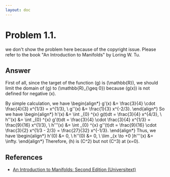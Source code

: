 ```yaml
---
layout: doc
---
```


# Problem 1.1.

we don't show the problem here because of the copyright issue. Please refer to the book "An Introduction to Manifolds" by Loring W. Tu.

## Answer

First of all, since the target of the function \(g\) is \(\mathbb{R}\), we should limit the domain of \(g\) to \(\mathbb{R}_{\geq 0}\) because \(g(x)\) is not defined for negative \(x\).

By simple calculation, we have
\begin{align*}
  g'(x) &= \frac{3}{4} \cdot \frac{4}{3} x^{1/3} = x^{1/3}, \\
  g''(x) &= \frac{1}{3} x^{-2/3}.
\end{align*}
So we have
\begin{align*}
  h'(x) &= \int _{0} ^{x} g(t)dt = \frac{3}{4} x^{4/3}, \\
  h''(x) &= \int _{0} ^{x} g'(t)dt = \frac{3}{4} \cdot \frac{3}{4} x^{1/3} = \frac{9}{16} x^{1/3}, \\
  h'''(x) &= \int _{0} ^{x} g''(t)dt = \frac{9}{16} \cdot \frac{3}{2} x^{1/3 - 2/3} = \frac{27}{32} x^{-1/3}.
\end{align*}
Thus, we have
\begin{align*}
  h'(0) &= 0, \\
  h''(0) &= 0, \\
  \lim _{x \to +0 }h'''(x) &= \infty.
\end{align*}
Therefore, \(h\) is \(C^2\) but not \(C^3\) at \(x=0\).

## References
- [An Introduction to Manifolds: Second Edition (Universitext)](https://www.amazon.co.jp/Introduction-Manifolds-Second-Universitext/dp/1441973990)